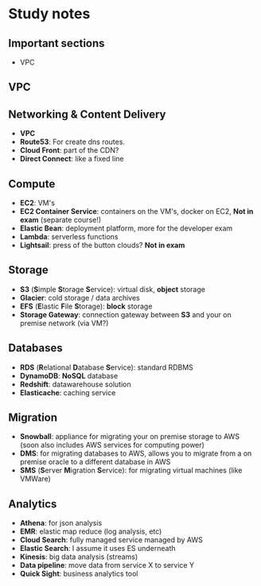 # Study notes

## Important sections
* VPC

## VPC

## Networking & Content Delivery
* **VPC**
* **Route53**: For create dns routes.
* **Cloud Front**: part of the CDN?
* **Direct Connect**: like a fixed line

## Compute
* **EC2**: VM's
* **EC2 Container Service**: containers on the VM's, docker on EC2, **Not in exam** (separate course!)
* **Elastic Bean**: deployment platform, more for the developer exam
* **Lambda**: serverless functions
* **Lightsail**: press of the button clouds? **Not in exam**

## Storage
* **S3** (**S**imple **S**torage **S**ervice): virtual disk, **object** storage
* **Glacier**: cold storage / data archives
* **EFS** (**E**lastic **F**ile **S**torage): **block** storage
* **Storage Gateway**: connection gateway between **S3** and your on premise network (via VM?)

## Databases
* **RDS** (**R**elational **D**atabase **S**ervice): standard RDBMS
* **DynamoDB**: **NoSQL** database
* **Redshift**: datawarehouse solution
* **Elasticache**: caching service

## Migration
* **Snowball**: appliance for migrating your on premise storage to AWS (soon also includes AWS services for computing power)
* **DMS**: for migrating databases to AWS, allows you to migrate from a on premise oracle to a different database in AWS
* **SMS** (**S**erver **M**igration **S**ervice): for migrating virtual machines (like VMWare)

## Analytics
* **Athena**: for json analysis
* **EMR**: elastic map reduce (log analysis, etc)
* **Cloud Search**: fully managed service managed by AWS
* **Elastic Search**: I assume it uses ES underneath
* **Kinesis**: big data analysis (streams)
* **Data pipeline**: move data from service X to service Y
* **Quick Sight**: business analytics tool
